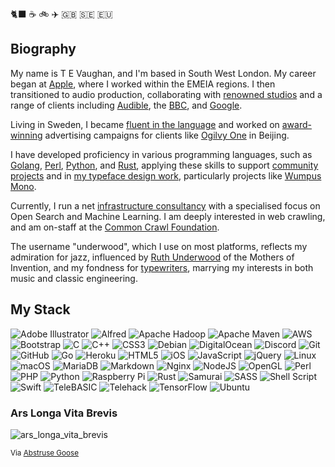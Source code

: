🐈‍⬛ ☕️ 🚲 ✈️ 🇬🇧 🇸🇪 🇪🇺

## Biography

My name is T E Vaughan, and I'm based in South West London. My career began at [Apple](https://www.apple.com/uk/), where I worked within the EMEIA regions. I then transitioned to audio production, collaborating with [renowned studios](https://www.thisismetropolis.com/) and a range of clients including [Audible](https://www.audible.co.uk/), the [BBC](https://www.bbc.co.uk/), and [Google](https://www.google.com/).

Living in Sweden, I became [fluent in the language](https://reklamaremedhalsdukinomhus-blog.tumblr.com/) and worked on [award-winning](https://www2.spikes.asia/winners/2009/digital/entry.cfm?entryid=644&award=99&order=1&direction=1) advertising campaigns for clients like [Ogilvy One](https://www.ogilvy.com/) in Beijing.

I have developed proficiency in various programming languages, such as [Golang](https://go.dev/), [Perl](https://www.perl.org/), [Python](https://www.python.org/), and [Rust](https://www.rust-lang.org/), applying these skills to support [community projects](https://github.com/telehack-foundation) and in [my typeface design work](https://vaughantype.com/), particularly projects like [Wumpus Mono](https://github.com/vaughantype/wumpus-mono).

Currently, I run a net [infrastructure consultancy](https://lpx.org.uk/) with a specialised focus on Open Search and Machine Learning.  I am deeply interested in web crawling, and am on-staff at the [Common Crawl Foundation](https://commoncrawl.org/).

The username "underwood", which I use on most platforms, reflects my admiration for jazz, influenced by [Ruth Underwood](https://www.youtube.com/watch?v=h0aO9gvOyLI) of the Mothers of Invention, and my fondness for [typewriters](https://www.antiquetypewriters.com/typewriter/underwood-1-typewriter/), marrying my interests in both music and classic engineering.

## My Stack

![Adobe Illustrator](https://img.shields.io/badge/adobe%20illustrator-%23FF9A00.svg?style=for-the-badge&logo=adobe%20illustrator&logoColor=white)
![Alfred](https://img.shields.io/badge/alfred-%235C1F87.svg?style=for-the-badge&logo=alfred)
![Apache Hadoop](https://img.shields.io/badge/Apache%20Hadoop-66CCFF?style=for-the-badge&logo=apachehadoop&logoColor=black)
![Apache Maven](https://img.shields.io/badge/Apache%20Maven-C71A36?style=for-the-badge&logo=Apache%20Maven&logoColor=white)
![AWS](https://img.shields.io/badge/AWS-%23FF9900.svg?style=for-the-badge&logo=amazon-aws&logoColor=white)
![Bootstrap](https://img.shields.io/badge/bootstrap-%23563D7C.svg?style=for-the-badge&logo=bootstrap&logoColor=white)
![C](https://img.shields.io/badge/c-%2300599C.svg?style=for-the-badge&logo=c&logoColor=white)
![C++](https://img.shields.io/badge/c++-%2300599C.svg?style=for-the-badge&logo=c%2B%2B&logoColor=white)
![CSS3](https://img.shields.io/badge/css3-%231572B6.svg?style=for-the-badge&logo=css3&logoColor=white)
![Debian](https://img.shields.io/badge/Debian-D70A53?style=for-the-badge&logo=debian&logoColor=white)
![DigitalOcean](https://img.shields.io/badge/DigitalOcean-%230167ff.svg?style=for-the-badge&logo=digitalOcean&logoColor=white)
![Discord](https://img.shields.io/badge/Discord-%235865F2.svg?style=for-the-badge&logo=discord&logoColor=white)
![Git](https://img.shields.io/badge/git-%23F05033.svg?style=for-the-badge&logo=git&logoColor=white)
![GitHub](https://img.shields.io/badge/github-%23121011.svg?style=for-the-badge&logo=github&logoColor=white)
![Go](https://img.shields.io/badge/go-%2300ADD8.svg?style=for-the-badge&logo=go&logoColor=white)
![Heroku](https://img.shields.io/badge/heroku-%23430098.svg?style=for-the-badge&logo=heroku&logoColor=white)
![HTML5](https://img.shields.io/badge/html5-%23E34F26.svg?style=for-the-badge&logo=html5&logoColor=white)
![iOS](https://img.shields.io/badge/iOS-000000?style=for-the-badge&logo=ios&logoColor=white)
![JavaScript](https://img.shields.io/badge/javascript-%23323330.svg?style=for-the-badge&logo=javascript&logoColor=%23F7DF1E)
![jQuery](https://img.shields.io/badge/jquery-%230769AD.svg?style=for-the-badge&logo=jquery&logoColor=white)
![Linux](https://img.shields.io/badge/Linux-FCC624?style=for-the-badge&logo=linux&logoColor=black)
![macOS](https://img.shields.io/badge/mac%20os-000000?style=for-the-badge&logo=macos&logoColor=F0F0F0)
![MariaDB](https://img.shields.io/badge/MariaDB-003545?style=for-the-badge&logo=mariadb&logoColor=white)
![Markdown](https://img.shields.io/badge/markdown-%23000000.svg?style=for-the-badge&logo=markdown&logoColor=white)
![Nginx](https://img.shields.io/badge/nginx-%23009639.svg?style=for-the-badge&logo=nginx&logoColor=white)
![NodeJS](https://img.shields.io/badge/node.js-6DA55F?style=for-the-badge&logo=node.js&logoColor=white)
![OpenGL](https://img.shields.io/badge/OpenGL-%23FFFFFF.svg?style=for-the-badge&logo=opengl)
![Perl](https://img.shields.io/badge/perl-%2339457E.svg?style=for-the-badge&logo=perl&logoColor=white)
![PHP](https://img.shields.io/badge/php-%23777BB4.svg?style=for-the-badge&logo=php&logoColor=white)
![Python](https://img.shields.io/badge/python-3670A0?style=for-the-badge&logo=python&logoColor=ffdd54)
![Raspberry Pi](https://img.shields.io/badge/-Raspberry%20Pi-C51A4A?style=for-the-badge&logo=Raspberry-Pi)
![Rust](https://img.shields.io/badge/rust-%23000000.svg?style=for-the-badge&logo=rust&logoColor=white)
![Samurai](https://telehack.com/samurai.svg)
![SASS](https://img.shields.io/badge/SASS-hotpink.svg?style=for-the-badge&logo=SASS&logoColor=white)
![Shell Script](https://img.shields.io/badge/shell_script-%23121011.svg?style=for-the-badge&logo=gnu-bash&logoColor=white)
![Swift](https://img.shields.io/badge/swift-F54A2A?style=for-the-badge&logo=swift&logoColor=white)
![TeleBASIC](https://telehack.com/telebasic.svg)
![Telehack](https://telehack.com/telehack.svg)
![TensorFlow](https://img.shields.io/badge/TensorFlow-%23FF6F00.svg?style=for-the-badge&logo=TensorFlow&logoColor=white)
![Ubuntu](https://img.shields.io/badge/Ubuntu-E95420?style=for-the-badge&logo=ubuntu&logoColor=white)

### Ars Longa Vita Brevis
![ars_longa_vita_brevis](https://github.com/thunderpoot/thunderpoot/assets/54200401/1e11a24d-22a9-4cb2-b66f-be263bd0f707)

<sub>Via [Abstruse Goose](https://abstrusegoose.com/249)</sub>
